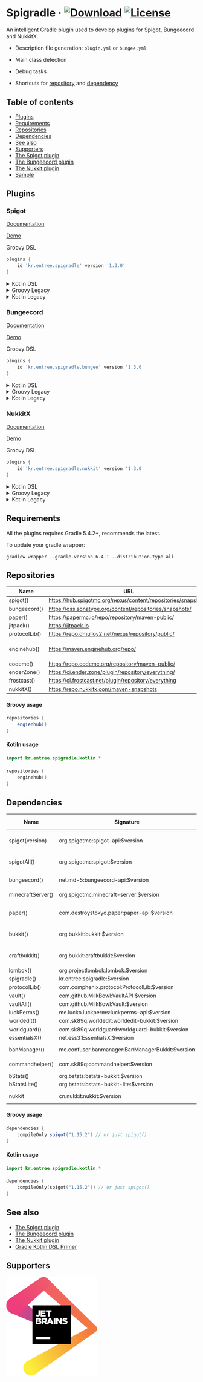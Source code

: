 # Spigradle &middot; [ ![Download](https://api.bintray.com/packages/entrypointkr/Spigradle/spigradle/images/download.svg?version=latest)](https://bintray.com/entrypointkr/Spigradle/spigradle/_latestVersion) [![License](https://img.shields.io/github/license/EntryPointKR/Spigradle.svg)](https://github.com/EntryPointKR/Spigradle/blob/master/LICENSE)

[comment]: <> (!! Do not edit this file but 'docs/templates' or 'docs/root-templates', See [CONTRIBUTING.md] !!)

An intelligent Gradle plugin used to develop plugins for Spigot, Bungeecord and NukkitX.

- Description file generation: `plugin.yml` or `bungee.yml`

- Main class detection

- Debug tasks

- Shortcuts for [repository](#repositories) and [dependency](#dependencies)

## Table of contents

[comment]: <> (!! Do not edit this file but 'docs/templates' or 'docs/root-templates', See [CONTRIBUTING.md] !!)

- [Plugins](#plugins)
- [Requirements](#requirements)
- [Repositories](#repositories)
- [Dependencies](#dependencies)
- [See also](#see-also)
- [Supporters](#supporters)
- [The Spigot plugin](docs/spigot_plugin.md)
- [The Bungeecord plugin](docs/bungeecord_plugin.md)
- [The Nukkit plugin](docs/nukkit_plugin.md)
- [Sample](https://github.com/EntryPointKR/SpigradleSample)

## Plugins

[comment]: <> (!! Do not edit this file but 'docs/templates' or 'docs/root-templates', See [CONTRIBUTING.md] !!)

### Spigot

[comment]: <> (!! Do not edit this file but 'docs/templates' or 'docs/root-templates', See [CONTRIBUTING.md] !!)

[Documentation](docs/spigot_plugin.md)

[Demo](https://github.com/EntryPointKR/SpigradleSample/tree/master/spigot)

Groovy DSL

```groovy
plugins {
    id 'kr.entree.spigradle' version '1.3.0'
}
```

<details>
<summary>Kotlin DSL</summary>

```kotlin
plugins {
    id("kr.entree.spigradle") version "1.3.0"
}
```

</details>

<details>
<summary>Groovy Legacy</summary>

```groovy
buildscript {
    repositories {
        jcenter()
    }
    dependencies {
        classpath 'kr.entree:spigradle:1.3.0'
    }
}

apply plugin: 'kr.entree.spigradle'
```

</details>

<details>
<summary>Kotlin Legacy</summary>

```groovy
buildscript {
    repositories {
        jcenter()
    }
    dependencies {
        classpath("kr.entree:spigradle:1.3.0")
    }
}

apply(plugin = "kr.entree.spigradle")
```

</details>

### Bungeecord

[comment]: <> (!! Do not edit this file but 'docs/templates' or 'docs/root-templates', See [CONTRIBUTING.md] !!)

[Documentation](docs/spigot_plugin.md)

[Demo](https://github.com/EntryPointKR/SpigradleSample/tree/master/bungeecord)

Groovy DSL

```groovy
plugins {
    id 'kr.entree.spigradle.bungee' version '1.3.0'
}
```

<details>
<summary>Kotlin DSL</summary>

```kotlin
plugins {
    id("kr.entree.spigradle.bungee") version "1.3.0"
}
```

</details>

<details>
<summary>Groovy Legacy</summary>

```groovy
buildscript {
    repositories {
        jcenter()
    }
    dependencies {
        classpath 'kr.entree:spigradle:1.3.0'
    }
}

apply plugin: 'kr.entree.spigradle.bungee'
```

</details>

<details>
<summary>Kotlin Legacy</summary>

```groovy
buildscript {
    repositories {
        jcenter()
    }
    dependencies {
        classpath("kr.entree:spigradle:1.3.0")
    }
}

apply(plugin = "kr.entree.spigradle.bungee")
```

</details>

### NukkitX

[comment]: <> (!! Do not edit this file but 'docs/templates' or 'docs/root-templates', See [CONTRIBUTING.md] !!)

[Documentation](docs/nukkit_plugin.md)

[Demo](https://github.com/EntryPointKR/SpigradleSample/tree/master/nukkit)

Groovy DSL

```groovy
plugins {
    id 'kr.entree.spigradle.nukkit' version '1.3.0'
}
```

<details>
<summary>Kotlin DSL</summary>

```kotlin
plugins {
    id("kr.entree.spigradle.nukkit") version "1.3.0"
}
```

</details>

<details>
<summary>Groovy Legacy</summary>

```groovy
buildscript {
    repositories {
        jcenter()
    }
    dependencies {
        classpath 'kr.entree:spigradle:1.3.0'
    }
}

apply plugin: 'kr.entree.spigradle.nukkit'
```

</details>

<details>
<summary>Kotlin Legacy</summary>

```groovy
buildscript {
    repositories {
        jcenter()
    }
    dependencies {
        classpath("kr.entree:spigradle:1.3.0")
    }
}

apply(plugin = "kr.entree.spigradle.nukkit")
```

</details>

## Requirements

[comment]: <> (!! Do not edit this file but 'docs/templates' or 'docs/root-templates', See [CONTRIBUTING.md] !!)

All the plugins requires Gradle 5.4.2+, recommends the latest.

To update your gradle wrapper:

```
gradlew wrapper --gradle-version 6.4.1 --distribution-type all
```

## Repositories

[comment]: <> (!! Do not edit this file but 'docs/templates' or 'docs/root-templates', See [CONTRIBUTING.md] !!)

|  Name         |  URL                                                           | Relations                               | Aliases       |
|---------------|----------------------------------------------------------------|-----------------------------------------|---------------|
| spigot()      | https://hub.spigotmc.org/nexus/content/repositories/snapshots/ |                                         |               |
| bungeecord()  | https://oss.sonatype.org/content/repositories/snapshots/       |                                         |               |
| paper()       | https://papermc.io/repo/repository/maven-public/               |                                         |               |
| jitpack()     | https://jitpack.io                                             | Vault                                   | vault()       |
| protocolLib() | https://repo.dmulloy2.net/nexus/repository/public/             |                                         |               |
| enginehub()   | https://maven.enginehub.org/repo/                              | worldguard, worldedit, commandhelper... |               |
| codemc()      | https://repo.codemc.org/repository/maven-public/               | BStats                                  | bStats()      |
| enderZone()   | https://ci.ender.zone/plugin/repository/everything/            | EssentialsX                             | essentialsX() |
| frostcast()   | https://ci.frostcast.net/plugin/repository/everything          | BanManager                              | banManager()  |
| nukkitX()     | https://repo.nukkitx.com/maven-snapshots                       | NukkitX                                 |               |

#### Groovy usage

```groovy
repositories {
    engienhub()
}
```

#### Kotiln usage

```kotlin
import kr.entree.spigradle.kotlin.*

repositories {
    enginehub()
}
```

## Dependencies

[comment]: <> (!! Do not edit this file but 'docs/templates' or 'docs/root-templates', See [CONTRIBUTING.md] !!)

|  Name             |  Signature                                       | Default version          |
|-------------------|--------------------------------------------------|--------------------------|
| spigot(version)   | org.spigotmc:spigot-api:$version                 | 1.15.2-R0.1-SNAPSHOT     |
| spigotAll()       | org.spigotmc:spigot:$version                     | 1.15.2-R0.1-SNAPSHOT     |
| bungeecord()      | net.md-5:bungeecord-api:$version                 | 1.15-SNAPSHOT            |
| minecraftServer() | org.spigotmc:minecraft-server:$version           | 1.15.2-SNAPSHOT          |
| paper()           | com.destroystokyo.paper:paper-api:$version       | 1.15.2-R0.1-SNAPSHOT     |
| bukkit()          | org.bukkit:bukkit:$version                       | 1.15.2-R0.1-SNAPSHOT     |
| craftbukkit()     | org.bukkit:craftbukkit:$version                  | 1.15.2-R0.1-SNAPSHOT     |
| lombok()          | org.projectlombok:lombok:$version                | 1.18.12                  |
| spigradle()       | kr.entree:spigradle:$version                     | 1.3.0       |
| protocolLib()     | com.comphenix.protocol:ProtocolLib:$version      | 4.4.0                    |
| vault()           | com.github.MilkBowl:VaultAPI:$version            | 1.7                      |
| vaultAll()        | com.github.MilkBowl:Vault:$version               | 1.7.2                    |
| luckPerms()       | me.lucko.luckperms:luckperms-api:$version        | 5.1                      |
| worldedit()       | com.sk89q.worldedit:worldedit-bukkit:$version    | 7.1.0                    |
| worldguard()      | com.sk89q.worldguard:worldguard-bukkit:$version  | 7.0.2                    |
| essentialsX()     | net.ess3:EssentialsX:$version                    | 2.17.2                   |
| banManager()      | me.confuser.banmanager:BanManagerBukkit:$version | 7.1.0-SNAPSHOT           |
| commandhelper()   | com.sk89q:commandhelper:$version                 | 3.3.4-SNAPSHOT           |
| bStats()          | org.bstats:bstats-bukkit:$version                | 1.7                      |
| bStatsLite()      | org.bstats:bstats-bukkit-lite:$version           | 1.7                      |
| nukkit            | cn.nukkit:nukkit:$version                        | 1.0-SNAPSHOT             |

#### Groovy usage

```groovy
dependencies {
    compileOnly spigot("1.15.2") // or just spigot()
}
```

#### Kotlin usage

```kotlin
import kr.entree.spigradle.kotlin.*

dependencies {
    compileOnly(spigot("1.15.2")) // or just spigot()
}
```

## See also

[comment]: <> (!! Do not edit this file but 'docs/templates' or 'docs/root-templates', See [CONTRIBUTING.md] !!)

- [The Spigot plugin](docs/spigot_plugin.md)
- [The Bungeecord plugin](docs/bungeecord_plugin.md)
- [The Nukkit plugin](docs/nukkit_plugin.md)
- [Gradle Kotlin DSL Primer](https://docs.gradle.org/current/userguide/kotlin_dsl.html)

## Supporters

[comment]: <> (!! Do not edit this file but 'docs/templates' or 'docs/root-templates', See [CONTRIBUTING.md] !!)

<a href="https://www.jetbrains.com/?from=Spigradle"> 
    <img src="assets/jetbrains.svg" alt="JetBrains OS License"/>
</a>
